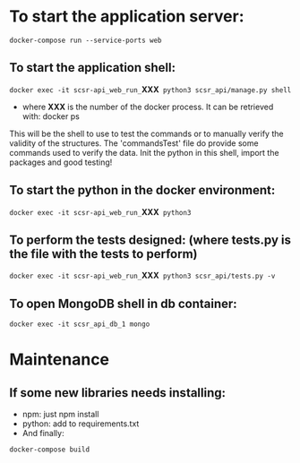 # To start the application server: #

`docker-compose run --service-ports web`

## To start the application shell: ##

`docker exec -it scsr-api_web_run_`**XXX**` python3 scsr_api/manage.py shell`

* where **XXX** is the number of the docker process. It can be retrieved with: docker ps

This will be the shell to use to test the commands or to manually verify the validity of the structures.
The 'commandsTest' file do provide some commands used to verify the data.
Init the python in this shell, import the packages and good testing!

## To start the python in the docker environment: ##

`docker exec -it scsr-api_web_run_`**XXX**` python3`

## To perform the tests designed: (where tests.py is the file with the tests to perform) ##

`docker exec -it scsr-api_web_run_`**XXX**` python3 scsr_api/tests.py -v`

## To open MongoDB shell in db container:

`docker exec -it scsr_api_db_1 mongo`

# Maintenance #

## If some new libraries needs installing: ##
* npm: just npm install
* python: add to requirements.txt
* And finally:

`docker-compose build`


